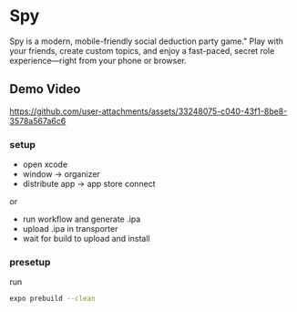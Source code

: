 # Spy

Spy is a modern, mobile-friendly social deduction party game." Play with your friends, create custom topics, and enjoy a fast-paced, secret role experience—right from your phone or browser.

## Demo Video

https://github.com/user-attachments/assets/33248075-c040-43f1-8be8-3578a567a6c6

### setup
- open xcode 
- window -> organizer
- distribute app -> app store connect

or 

- run workflow and generate .ipa
- upload .ipa in transporter
- wait for build to upload and install

### presetup
run
```bash
expo prebuild --clean
```